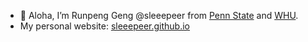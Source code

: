 - 👋 Aloha, I’m Runpeng Geng @sleeepeer from [Penn State](https://www.psu.edu/) and [WHU](https://en.whu.edu.cn/).
- My personal website: [sleeepeer.github.io](https://sleeepeer.github.io/)

